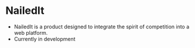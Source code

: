 # NailedIt
* NailedIt is a product designed to integrate the spirit of competition into a web platform.
* Currently in development